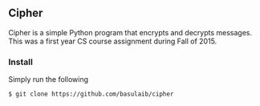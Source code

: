 ## Cipher

Cipher is a simple Python program that encrypts and decrypts messages. This was a first year CS course assignment during Fall of 2015. 

### Install

Simply run the following

```markdown
$ git clone https://github.com/basulaib/cipher
```

<!--- For more details see [GitHub Flavored Markdown](https://guides.github.com/features/mastering-markdown/).

### Jekyll Themes

Your Pages site will use the layout and styles from the Jekyll theme you have selected in your [repository settings](https://github.com/basulaib/cipher/settings). The name of this theme is saved in the Jekyll `_config.yml` configuration file.

### Support or Contact

Having trouble with Pages? Check out our [documentation](https://help.github.com/categories/github-pages-basics/) or [contact support](https://github.com/contact) and we’ll help you sort it out.
--->
